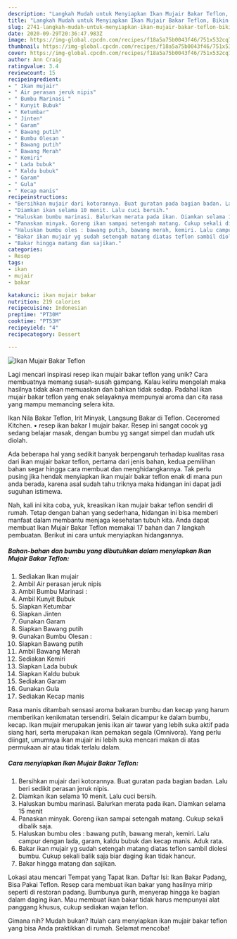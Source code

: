 ```yaml
---
description: "Langkah Mudah untuk Menyiapkan Ikan Mujair Bakar Teflon, Bikin Ngiler"
title: "Langkah Mudah untuk Menyiapkan Ikan Mujair Bakar Teflon, Bikin Ngiler"
slug: 2741-langkah-mudah-untuk-menyiapkan-ikan-mujair-bakar-teflon-bikin-ngiler
date: 2020-09-29T20:36:47.983Z
image: https://img-global.cpcdn.com/recipes/f18a5a75b0043f46/751x532cq70/ikan-mujair-bakar-teflon-foto-resep-utama.jpg
thumbnail: https://img-global.cpcdn.com/recipes/f18a5a75b0043f46/751x532cq70/ikan-mujair-bakar-teflon-foto-resep-utama.jpg
cover: https://img-global.cpcdn.com/recipes/f18a5a75b0043f46/751x532cq70/ikan-mujair-bakar-teflon-foto-resep-utama.jpg
author: Ann Craig
ratingvalue: 3.4
reviewcount: 15
recipeingredient:
- " Ikan mujair"
- " Air perasan jeruk nipis"
- " Bumbu Marinasi "
- " Kunyit Bubuk"
- " Ketumbar"
- " Jinten"
- " Garam"
- " Bawang putih"
- " Bumbu Olesan "
- " Bawang putih"
- " Bawang Merah"
- " Kemiri"
- " Lada bubuk"
- " Kaldu bubuk"
- " Garam"
- " Gula"
- " Kecap manis"
recipeinstructions:
- "Bersihkan mujair dari kotorannya. Buat guratan pada bagian badan. Lalu beri sedikit perasan jeruk nipis."
- "Diamkan ikan selama 10 menit. Lalu cuci bersih."
- "Haluskan bumbu marinasi. Balurkan merata pada ikan. Diamkan selama 15 menit"
- "Panaskan minyak. Goreng ikan sampai setengah matang. Cukup sekali dibalik saja."
- "Haluskan bumbu oles : bawang putih, bawang merah, kemiri. Lalu campur dengan lada, garam, kaldu bubuk dan kecap manis. Aduk rata."
- "Bakar ikan mujair yg sudah setengah matang diatas teflon sambil diolesi bumbu. Cukup sekali balik saja biar daging ikan tidak hancur."
- "Bakar hingga matang dan sajikan."
categories:
- Resep
tags:
- ikan
- mujair
- bakar

katakunci: ikan mujair bakar 
nutrition: 219 calories
recipecuisine: Indonesian
preptime: "PT30M"
cooktime: "PT53M"
recipeyield: "4"
recipecategory: Dessert

---
```



![Ikan Mujair Bakar Teflon](https://img-global.cpcdn.com/recipes/f18a5a75b0043f46/751x532cq70/ikan-mujair-bakar-teflon-foto-resep-utama.jpg)

Lagi mencari inspirasi resep ikan mujair bakar teflon yang unik? Cara membuatnya memang susah-susah gampang. Kalau keliru mengolah maka hasilnya tidak akan memuaskan dan bahkan tidak sedap. Padahal ikan mujair bakar teflon yang enak selayaknya mempunyai aroma dan cita rasa yang mampu memancing selera kita.

Ikan Nila Bakar Teflon, Irit Minyak, Langsung Bakar di Teflon. Ceceromed Kitchen. • resep ikan bakar I mujair bakar. Resep ini sangat cocok yg sedang belajar masak, dengan bumbu yg sangat simpel dan mudah utk diolah.

Ada beberapa hal yang sedikit banyak berpengaruh terhadap kualitas rasa dari ikan mujair bakar teflon, pertama dari jenis bahan, kedua pemilihan bahan segar hingga cara membuat dan menghidangkannya. Tak perlu pusing jika hendak menyiapkan ikan mujair bakar teflon enak di mana pun anda berada, karena asal sudah tahu triknya maka hidangan ini dapat jadi suguhan istimewa.


Nah, kali ini kita coba, yuk, kreasikan ikan mujair bakar teflon sendiri di rumah. Tetap dengan bahan yang sederhana, hidangan ini bisa memberi manfaat dalam membantu menjaga kesehatan tubuh kita. Anda dapat membuat Ikan Mujair Bakar Teflon memakai 17 bahan dan 7 langkah pembuatan. Berikut ini cara untuk menyiapkan hidangannya.

<!--inarticleads1-->

##### Bahan-bahan dan bumbu yang dibutuhkan dalam menyiapkan Ikan Mujair Bakar Teflon:

1. Sediakan  Ikan mujair
1. Ambil  Air perasan jeruk nipis
1. Ambil  Bumbu Marinasi :
1. Ambil  Kunyit Bubuk
1. Siapkan  Ketumbar
1. Siapkan  Jinten
1. Gunakan  Garam
1. Siapkan  Bawang putih
1. Gunakan  Bumbu Olesan :
1. Siapkan  Bawang putih
1. Ambil  Bawang Merah
1. Sediakan  Kemiri
1. Siapkan  Lada bubuk
1. Siapkan  Kaldu bubuk
1. Sediakan  Garam
1. Gunakan  Gula
1. Sediakan  Kecap manis


Rasa manis ditambah sensasi aroma bakaran bumbu dan kecap yang harum memberikan kenikmatan tersendiri. Selain dicampur ke dalam bumbu, kecap. Ikan mujair merupakan jenis ikan air tawar yang lebih suka aktif pada siang hari, serta merupakan ikan pemakan segala (Omnivora). Yang perlu diingat, umumnya ikan mujair ini lebih suka mencari makan di atas permukaan air atau tidak terlalu dalam. 

<!--inarticleads2-->

##### Cara menyiapkan Ikan Mujair Bakar Teflon:

1. Bersihkan mujair dari kotorannya. Buat guratan pada bagian badan. Lalu beri sedikit perasan jeruk nipis.
1. Diamkan ikan selama 10 menit. Lalu cuci bersih.
1. Haluskan bumbu marinasi. Balurkan merata pada ikan. Diamkan selama 15 menit
1. Panaskan minyak. Goreng ikan sampai setengah matang. Cukup sekali dibalik saja.
1. Haluskan bumbu oles : bawang putih, bawang merah, kemiri. Lalu campur dengan lada, garam, kaldu bubuk dan kecap manis. Aduk rata.
1. Bakar ikan mujair yg sudah setengah matang diatas teflon sambil diolesi bumbu. Cukup sekali balik saja biar daging ikan tidak hancur.
1. Bakar hingga matang dan sajikan.


Lokasi atau mencari Tempat yang Tapat Ikan. Daftar Isi: Ikan Bakar Padang, Bisa Pakai Teflon. Resep cara membuat ikan bakar yang hasilnya mirip seperti di restoran padang. Bumbunya gurih, menyerap hingga ke bagian dalam daging ikan. Mau membuat ikan bakar tidak harus mempunyai alat panggang khusus, cukup sediakan wajan teflon. 

Gimana nih? Mudah bukan? Itulah cara menyiapkan ikan mujair bakar teflon yang bisa Anda praktikkan di rumah. Selamat mencoba!
